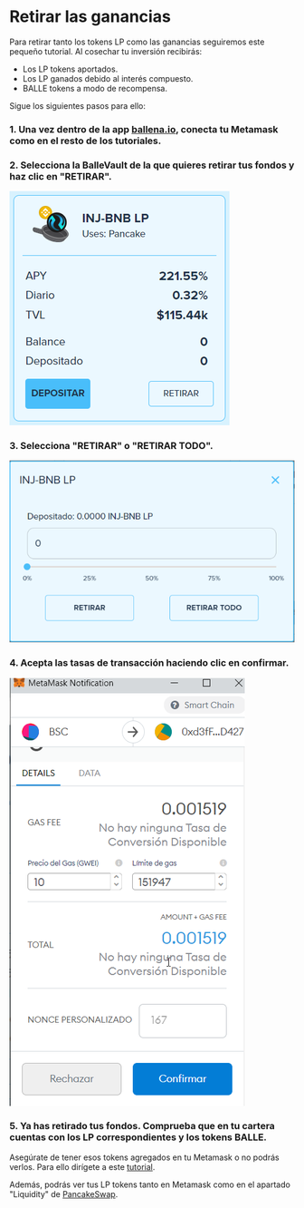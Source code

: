 # Retirar las ganancias

Para retirar tanto los tokens LP como las ganancias seguiremos este pequeño tutorial. Al cosechar tu inversión recibirás:

* Los LP tokens aportados.
* Los LP ganados debido al interés compuesto.
* BALLE tokens a modo de recompensa.

Sigue los siguientes pasos para ello:

### 1. Una vez dentro de la app [ballena.io](https://app.ballena.io/), conecta tu Metamask como en el resto de los tutoriales.

### 2. Selecciona la BalleVault de la que quieres retirar tus fondos y haz clic en "RETIRAR".

![](../../../.gitbook/assets/image%20%284%29.png)

### 3. Selecciona "RETIRAR" o "RETIRAR TODO".

![](../../../.gitbook/assets/image%20%287%29.png)

### 4. Acepta las tasas de transacción haciendo clic en confirmar.

![](../../../.gitbook/assets/image%20%285%29.png)

### 5. Ya has retirado tus fondos. Comprueba que en tu cartera cuentas con los LP correspondientes y los tokens BALLE. 

Asegúrate de tener esos tokens agregados en tu Metamask o no podrás verlos. Para ello dirígete a este [tutorial](configurar-wallet-metamask/como-anadir-un-token-personalizado-a-metamask.md). 

Además, podrás ver tus LP tokens tanto en Metamask como en el apartado "Liquidity" de [PancakeSwap](https://pancakeswap.finance/).





